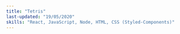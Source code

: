 ```yaml
---
title: "Tetris"
last-updated: "19/05/2020"
skills: "React, JavaScript, Node, HTML, CSS (Styled-Components)"
---
```


